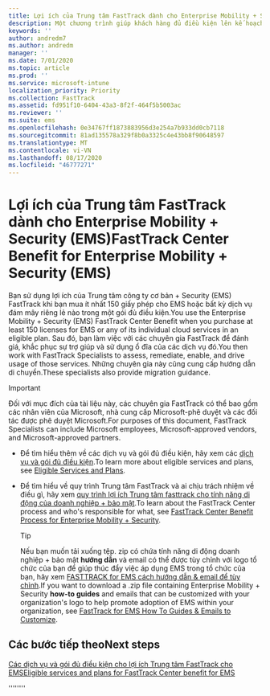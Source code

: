 ```yaml
---
title: Lợi ích của Trung tâm FastTrack dành cho Enterprise Mobility + Security (EMS)
description: Một chương trình giúp khách hàng đủ điều kiện lên kế hoạch và triển khai InTune và Azure Active Directory Premium
keywords: ''
author: andredm7
ms.author: andredm
manager: ''
ms.date: 7/01/2020
ms.topic: article
ms.prod: ''
ms.service: microsoft-intune
localization_priority: Priority
ms.collection: FastTrack
ms.assetid: fd951f10-6404-43a3-8f2f-464f5b5003ac
ms.reviewer: ''
ms.suite: ems
ms.openlocfilehash: 0e34767ff1873883956d3e254a7b933dd0cb7118
ms.sourcegitcommit: 81ad135578a329f8b0a3325c4e43bb8f90648597
ms.translationtype: MT
ms.contentlocale: vi-VN
ms.lasthandoff: 08/17/2020
ms.locfileid: "46777271"
---
```

# <a name="fasttrack-center-benefit-for-enterprise-mobility--security-ems"></a><span data-ttu-id="ebe7d-103">Lợi ích của Trung tâm FastTrack dành cho Enterprise Mobility + Security (EMS)</span><span class="sxs-lookup"><span data-stu-id="ebe7d-103">FastTrack Center Benefit for Enterprise Mobility + Security (EMS)</span></span>

<span data-ttu-id="ebe7d-104">Bạn sử dụng lợi ích của Trung tâm công ty cơ bản + Security (EMS) FastTrack khi bạn mua ít nhất 150 giấy phép cho EMS hoặc bất kỳ dịch vụ đám mây riêng lẻ nào trong một gói đủ điều kiện.</span><span class="sxs-lookup"><span data-stu-id="ebe7d-104">You use the Enterprise Mobility + Security (EMS) FastTrack Center Benefit when you purchase at least 150 licenses for EMS or any of its individual cloud services in an eligible plan.</span></span> <span data-ttu-id="ebe7d-105">Sau đó, bạn làm việc với các chuyên gia FastTrack để đánh giá, khắc phục sự trợ giúp và sử dụng ổ đĩa của các dịch vụ đó.</span><span class="sxs-lookup"><span data-stu-id="ebe7d-105">You then work with FastTrack Specialists to assess, remediate, enable, and drive usage of those services.</span></span> <span data-ttu-id="ebe7d-106">Những chuyên gia này cũng cung cấp hướng dẫn di chuyển.</span><span class="sxs-lookup"><span data-stu-id="ebe7d-106">These specialists also provide migration guidance.</span></span> 

> [!IMPORTANT]
> <span data-ttu-id="ebe7d-107">Đối với mục đích của tài liệu này, các chuyên gia FastTrack có thể bao gồm các nhân viên của Microsoft, nhà cung cấp Microsoft-phê duyệt và các đối tác được phê duyệt Microsoft.</span><span class="sxs-lookup"><span data-stu-id="ebe7d-107">For purposes of this document, FastTrack Specialists can include Microsoft employees, Microsoft-approved vendors, and Microsoft-approved partners.</span></span>

- <span data-ttu-id="ebe7d-108">Để tìm hiểu thêm về các dịch vụ và gói đủ điều kiện, hãy xem các [dịch vụ và gói đủ điều kiện](M365-eligible-services-and-plans-prior.md).</span><span class="sxs-lookup"><span data-stu-id="ebe7d-108">To learn more about eligible services and plans, see [Eligible Services and Plans](M365-eligible-services-and-plans-prior.md).</span></span>

- <span data-ttu-id="ebe7d-109">Để tìm hiểu về quy trình Trung tâm FastTrack và ai chịu trách nhiệm về điều gì, hãy xem [quy trình lợi ích Trung tâm fasttrack cho tính năng di động của doanh nghiệp + bảo mật](EMS-fasttrack-process.md).</span><span class="sxs-lookup"><span data-stu-id="ebe7d-109">To learn about the FastTrack Center process and who's responsible for what, see [FastTrack Center Benefit Process for Enterprise Mobility + Security](EMS-fasttrack-process.md).</span></span>

    > [!TIP]
    > <span data-ttu-id="ebe7d-110">Nếu bạn muốn tải xuống tệp. zip có chứa tính năng di động doanh nghiệp + bảo mật **hướng dẫn** và email có thể được tùy chỉnh với logo tổ chức của bạn để giúp thúc đẩy việc áp dụng EMS trong tổ chức của bạn, hãy xem [FASTTRACK for EMS cách hướng dẫn & email để tùy chỉnh](https://gallery.technet.microsoft.com/FastTrack-for-EMS-How-To-f170da4c).</span><span class="sxs-lookup"><span data-stu-id="ebe7d-110">If you want to download a .zip file containing Enterprise Mobility + Security **how-to guides** and emails that can be customized with your organization's logo to help promote adoption of EMS within your organization, see [FastTrack for EMS How To Guides & Emails to Customize](https://gallery.technet.microsoft.com/FastTrack-for-EMS-How-To-f170da4c).</span></span>

## <a name="next-steps"></a><span data-ttu-id="ebe7d-111">Các bước tiếp theo</span><span class="sxs-lookup"><span data-stu-id="ebe7d-111">Next steps</span></span>

[<span data-ttu-id="ebe7d-112">Các dịch vụ và gói đủ điều kiện cho lợi ích Trung tâm FastTrack cho EMS</span><span class="sxs-lookup"><span data-stu-id="ebe7d-112">Eligible services and plans for FastTrack Center benefit for EMS</span></span>](M365-eligible-services-and-plans.md)

<span data-ttu-id="ebe7d-113">''''</span><span class="sxs-lookup"><span data-stu-id="ebe7d-113">''''</span></span>